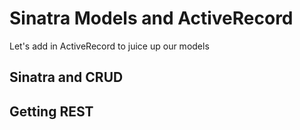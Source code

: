 # Sinatra Models and ActiveRecord

Let's add in ActiveRecord to juice up our models

## Sinatra and CRUD

## Getting REST
